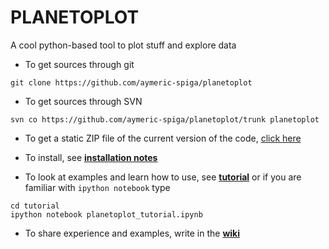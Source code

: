 # PLANETOPLOT

A cool python-based tool to plot stuff and explore data

* To get sources through git
~~~
git clone https://github.com/aymeric-spiga/planetoplot
~~~

* To get sources through SVN
~~~
svn co https://github.com/aymeric-spiga/planetoplot/trunk planetoplot
~~~

* To get a static ZIP file of the current version of the code, [click here](https://github.com/aymeric-spiga/planetoplot/archive/master.zip)

* To install, see [**installation notes**](https://github.com/aymeric-spiga/planetoplot/blob/master/INSTALL.md)


* To look at examples and learn how to use, see [**tutorial**](http://nbviewer.ipython.org/github/aymeric-spiga/planetoplot/blob/master/tutorial/planetoplot_tutorial.ipynb) or if you are familiar with `ipython notebook` type
~~~
cd tutorial
ipython notebook planetoplot_tutorial.ipynb
~~~

* To share experience and examples, write in the [**wiki**](https://github.com/aymeric-spiga/planetoplot/wiki)
